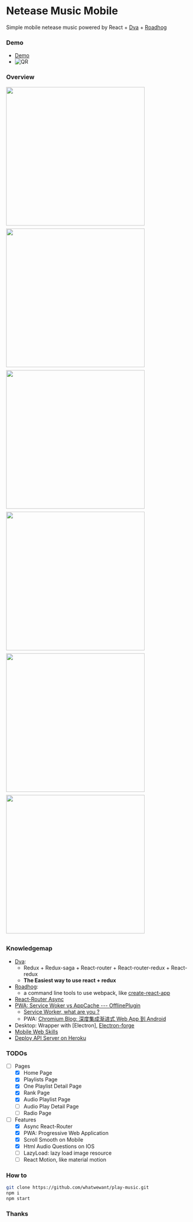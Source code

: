 <!--
@Author: eason
@Date:   2017-05-02T10:11:02+08:00
@Email:  uniquecolesmith@gmail.com
@Last modified by:   eason
@Last modified time: 2017-05-02T17:38:34+08:00
@License: MIT
@Copyright: Eason(uniquecolesmith@gmail.com)
-->

# Netease Music Mobile

Simple mobile netease music powered by React + [Dva](https://github.com/dvajs/dva) + [Roadhog](https://github.com/sorrycc/roadhog)

### Demo
* [Demo](moeover.com/play-music/)![]()
* ![QR](http://moeover.com/images/music-app/qr.jpg)

### Overview

<div style="width: 100%; display: flex; flex-wrap: wrap;">
  <img style="width: 375px; margin: 0 8px 8px 0;" src="http://moeover.com/images/music-app/1.home.jpg" />
  <img style="width: 375px; margin: 0 8px 8px 0;" src="http://moeover.com/images/music-app/2.playlist.jpg" />
  <img style="width: 375px; margin: 0 8px 8px 0;" src="http://moeover.com/images/music-app/3.rank.jpg" />
  <img style="width: 375px; margin: 0 8px 8px 0;" src="http://moeover.com/images/music-app/4.playlist.detail.1.jpg" />
  <img style="width: 375px; margin: 0 8px 8px 0;" src="http://moeover.com/images/music-app/4.playlist.detail.2.jpg" />
  <img style="width: 375px; margin: 0 8px 8px 0;" src="http://moeover.com/images/music-app/4.playlist.detail.3.jpg" />
</div>

### Knowledgemap
- [Dva](https://github.com/dvajs/dva):
  - Redux + Redux-saga + React-router + React-router-redux + React-redux
  - **The Easiest way to use react + redux**
- [Roadhog](https://github.com/sorrycc/roadhog):
  - a command line tools to use webpack, like [create-react-app](https://github.com/facebookincubator/create-react-app)
- [React-Router Async](https://segmentfault.com/a/1190000006063554#articleHeader25)
- [PWA: Service Woker vs AppCache --- OfflinePlugin](https://medium.com/@addyosmani/progressive-web-apps-with-react-js-part-3-offline-support-and-network-resilience-c84db889162c)
  - [Service Worker, what are you ?](http://kosamari.com/notes/Service-Worker-what-are-you)
  - PWA: [Chromium Blog: 深度集成渐进式 Web App 到 Android](http://www.zcfy.cc/article/chromium-blog-integrating-progressive-web-apps-deeply-into-android-2467.html)
- Desktop: Wrapper with [Electron], [Electron-forge](https://github.com/electron-userland/electron-forge)
- [Mobile Web Skills](https://juejin.im/collection/58faccb41e35c9353d93648c)
- [Deploy API Server on Heroku](https://devcenter.heroku.com/articles/getting-started-with-nodejs#introduction)

### TODOs
* [ ] Pages
  * [x] Home Page
  * [x] Playlists Page
  * [x] One Playlist Detail Page
  * [x] Rank Page
  * [x] Audio Playlist Page
  * [ ] Audio Play Detail Page
  * [ ] Radio Page
* [ ] Features
  * [x] Async React-Router
  * [x] PWA: Progressive Web Application
  * [x] Scroll Smooth on Mobile
  * [x] Html Audio Questions on IOS
  * [ ] LazyLoad: lazy load image resource
  * [ ] React Motion, like material motion

### How to

```sh
git clone https://github.com/whatwewant/play-music.git
npm i
npm start
```

### Thanks
